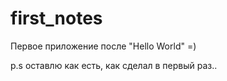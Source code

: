 # first_notes
Первое приложение после "Hello World" =)


p.s оставлю как есть, как сделал в первый раз..
